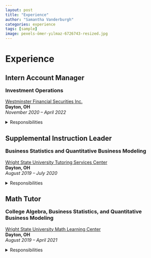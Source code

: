 ```yaml
---
layout: post
title: "Experience"
author: "Samantha Vanderburgh"
categories: experience
tags: [sample]
image: pexels-ömer-yılmaz-6726743-resized.jpg
---
```


<h1> Experience </h1>

## Intern Account Manager
### Investment Operations
[Westminster Financial Securities Inc.](https://www.westminsterfinancial.com/) <br>
<i class="fa-solid fa-location-pin"></i> **Dayton, OH** <br>
<i class="fa-regular fa-calendar-days"></i> *November 2020 – April 2022* <br>

<details><summary>Responsibilities</summary>
<p>

■ Reconciled various portfolio and account management operations for a business of >$0.5B in AUM and >9,000 accounts <br>
■ Automated daily trade blotters, transfers, funds, and options reports using Microsoft Excel VBA Macro programs <br>
■ Provided account login and navigation support for clients and compiled portfolio performance reports for meetings <br>
■ Updated weekly Investment Policy Committee presentations and company pitch presentations containing risk mitigation analysis <br>

</p>
</details>


## Supplemental Instruction Leader
### Business Statistics and Quantitative Business Modeling
[Wright State University Tutoring Services Center](https://www.wright.edu/student-success/academic-support/tutoring-services) <br>
<i class="fa-solid fa-location-pin"></i> **Dayton, OH** <br>
<i class="fa-regular fa-calendar-days"></i> *August 2019 – July 2020* <br>

<details><summary>Responsibilities</summary>
<p>

■ Developed and instructed weekly study and monthly exam review sessions for up to 60 students <br>
■ Reinforced topics including descriptive statistics, ad hoc analysis, hypothesis testing, probability, and forecasting <br>
■ Provided support and communication with students to assist with coursework <br>
■ Produced frequency maps of Supplemental Instruction for decision making purposes of management <br>

</p>
</details>  
  
  
## Math Tutor
### College Algebra, Business Statistics, and Quantitative Business Modeling
[Wright State University Math Learning Center](https://www.wright.edu/student-success/academic-support/math-learning-center) <br>
<i class="fa-solid fa-location-pin"></i> **Dayton, OH** <br>
<i class="fa-regular fa-calendar-days"></i> *August 2019 – April 2021* <br>

<details><summary>Responsibilities</summary>
<p>  
  
■ Assisted up to 100 students with math homework and exam preparation on both a walk-in and appointment basis <br>
■ Worked in tandem with course instructors to stay updated on course curriculum <br>
■ Developed study skills for continuous learning of students by practicing established study techniques <br>
■ Encouraged learning on an individualized basis by determining measurable and attainable goals for each student <br>

</p>
</details>  


<style>
  h3 {
    margin-top: 5px;
  }
</style>
  
  
